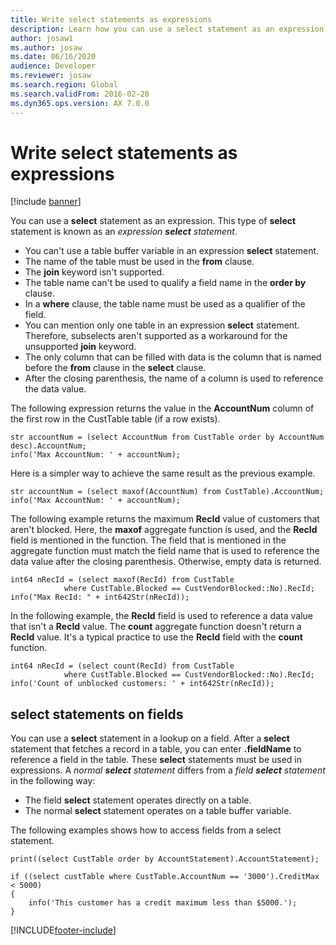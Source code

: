 ```yaml
---
title: Write select statements as expressions
description: Learn how you can use a select statement as an expression including X++ expressions and examples for select statements on fields.
author: josaw1
ms.author: josaw
ms.date: 06/16/2020
audience: Developer
ms.reviewer: josaw
ms.search.region: Global
ms.search.validFrom: 2016-02-28
ms.dyn365.ops.version: AX 7.0.0
---
```


# Write select statements as expressions

[!include [banner](../../includes/banner.md)]

You can use a **select** statement as an expression. This type of **select** statement is known as an *expression **select** statement*.

+ You can't use a table buffer variable in an expression **select** statement.
+ The name of the table must be used in the **from** clause.
+ The **join** keyword isn't supported.
+ The table name can't be used to qualify a field name in the **order by** clause.
+ In a **where** clause, the table name must be used as a qualifier of the field.
+ You can mention only one table in an expression **select** statement. Therefore, subselects aren't supported as a workaround for the unsupported **join** keyword.
+ The only column that can be filled with data is the column that is named before the **from** clause in the **select** clause.
+ After the closing parenthesis, the name of a column is used to reference the data value.

The following expression returns the value in the **AccountNum** column of the first row in the CustTable table (if a row exists).

```xpp
str accountNum = (select AccountNum from CustTable order by AccountNum desc).AccountNum;
info('Max AccountNum: ' + accountNum);
```

Here is a simpler way to achieve the same result as the previous example.

```xpp
str accountNum = (select maxof(AccountNum) from CustTable).AccountNum;
info('Max AccountNum: ' + accountNum);
```

The following example returns the maximum **RecId** value of customers that aren't blocked. Here, the **maxof** aggregate function is used, and the **RecId** field is mentioned in the function. The field that is mentioned in the aggregate function must match the field name that is used to reference the data value after the closing parenthesis. Otherwise, empty data is returned.

```xpp
int64 nRecId = (select maxof(RecId) from CustTable
            where CustTable.Blocked == CustVendorBlocked::No).RecId;
info("Max RecId: " + int642Str(nRecId));
```

In the following example, the **RecId** field is used to reference a data value that isn't a **RecId** value. The **count** aggregate function doesn't return a **RecId** value. It's a typical practice to use the **RecId** field with the **count** function.

```xpp
int64 nRecId = (select count(RecId) from CustTable
            where CustTable.Blocked == CustVendorBlocked::No).RecId;
info('Count of unblocked customers: ' + int642Str(nRecId));
```

## select statements on fields

You can use a **select** statement in a lookup on a field. After a **select** statement that fetches a record in a table, you can enter **.fieldName** to reference a field in the table. These **select** statements must be used in expressions. A *normal **select** statement* differs from a *field **select** statement* in the following way:

+ The field **select** statement operates directly on a table.
+ The normal **select** statement operates on a table buffer variable.

The following examples shows how to access fields from a select statement.

```xpp
print((select CustTable order by AccountStatement).AccountStatement);

if ((select custTable where CustTable.AccountNum == '3000').CreditMax < 5000)
{
    info('This customer has a credit maximum less than $5000.');
}
```


[!INCLUDE[footer-include](../../../../includes/footer-banner.md)]
